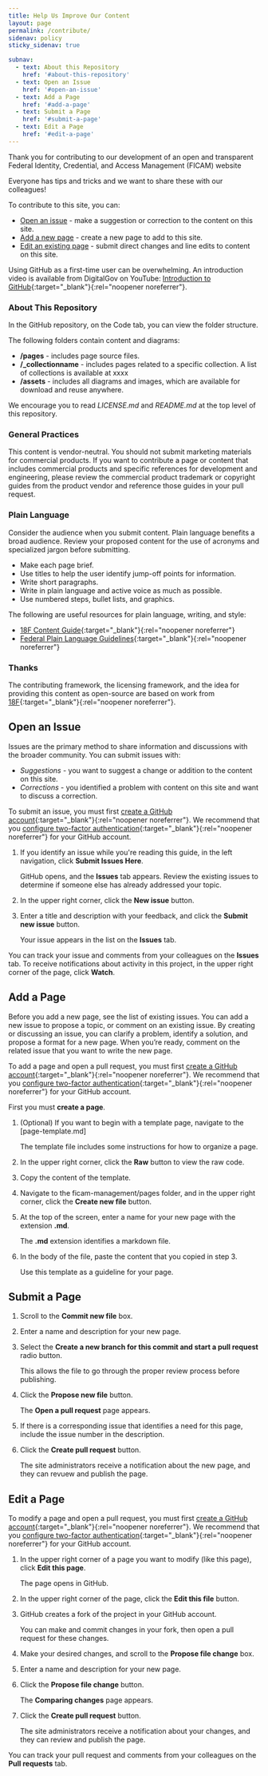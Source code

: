 ```yaml
---
title: Help Us Improve Our Content
layout: page
permalink: /contribute/
sidenav: policy
sticky_sidenav: true

subnav:
  - text: About this Repository
    href: '#about-this-repository'
  - text: Open an Issue
    href: '#open-an-issue'
  - text: Add a Page
    href: '#add-a-page'
  - text: Submit a Page
    href: '#submit-a-page'
  - text: Edit a Page
    href: '#edit-a-page'
---
```


Thank you for contributing to our development of an open and transparent Federal Identity, Credential, and Access Management (FICAM) website

Everyone has tips and tricks and we want to share these with our colleagues!

To contribute to this site, you can:

- [Open an issue](#open-an-issue) - make a suggestion or correction to the content on this site.
- [Add a new page](#add-a-page) - create a new page to add to this site.
- [Edit an existing page](#edit-a-page) - submit direct changes and line edits to content on this site.

Using GitHub as a first-time user can be overwhelming. An introduction video is available from DigitalGov on YouTube: [Introduction to GitHub](https://youtu.be/uNa9GOtM6NE){:target="_blank"}{:rel="noopener noreferrer"}.

### About This Repository

In the GitHub repository, on the Code tab, you can view the folder structure.

The following folders contain content and diagrams:

- **/pages** - includes page source files.
- **/_collectionname** - includes pages related to a specific collection. A list of collections is available at xxxx
- **/assets** - includes all diagrams and images, which are available for download and reuse anywhere.

We encourage you to read *LICENSE.md* and *README.md* at the top level of this repository.

### General Practices

This content is vendor-neutral. You should not submit marketing materials for commercial products. If you want to contribute a page or content that includes commercial products and specific references for development and engineering, please review the commercial product trademark or copyright guides from the product vendor and reference those guides in your pull request.

### Plain Language

Consider the audience when you submit content. Plain language benefits a broad audience. Review your proposed content for the use of acronyms and specialized jargon before submitting.

- Make each page brief.
- Use titles to help the user identify jump-off points for information.
- Write short paragraphs.
- Write in plain language and active voice as much as possible.
- Use numbered steps, bullet lists, and graphics.

The following are useful resources for plain language, writing, and style:

- [18F Content Guide](https://content-guide.18f.gov/){:target="_blank"}{:rel="noopener noreferrer"}
- [Federal Plain Language Guidelines](http://www.plainlanguage.gov/){:target="_blank"}{:rel="noopener noreferrer"}

### Thanks

The contributing framework, the licensing framework, and the idea for providing this content as open-source are based on work from [18F](https://18f.gsa.gov/){:target="_blank"}{:rel="noopener noreferrer"}.

## Open an Issue

Issues are the primary method to share information and discussions with the broader community. You can submit issues with:

- *Suggestions* - you want to suggest a change or addition to the content on this site.
- *Corrections* - you identified a problem with content on this site and want to discuss a correction.

To submit an issue, you must first [create a GitHub account](https://github.com/join){:target="_blank"}{:rel="noopener noreferrer"}. We recommend that you [configure two-factor authentication](https://help.github.com/en/articles/configuring-two-factor-authentication){:target="_blank"}{:rel="noopener noreferrer"} for your GitHub account.

1. If you identify an issue while you're reading this guide, in the left navigation, click **Submit Issues Here**.

	GitHub opens, and the **Issues** tab appears. Review the existing issues to determine if someone else has already addressed your topic.

2. In the upper right corner, click the **New issue** button.

3. Enter a title and description with your feedback, and click the **Submit new issue** button.

	Your issue appears in the list on the **Issues** tab.
	
You can track your issue and comments from your colleagues on the **Issues** tab. To receive notifications about activity in this project, in the upper right corner of the page, click **Watch**.

## Add a Page

Before you add a new page, see the list of existing issues. You can add a new issue to propose a topic, or comment on an existing issue. By creating or discussing an issue, you can clarify a problem, identify a solution, and propose a format for a new page. When you’re ready, comment on the related issue that you want to write the new page.

To add a page and open a pull request, you must first [create a GitHub account](https://github.com/join){:target="_blank"}{:rel="noopener noreferrer"}. We recommend that you [configure two-factor authentication](https://help.github.com/en/articles/configuring-two-factor-authentication){:target="_blank"}{:rel="noopener noreferrer"} for your GitHub account.

First you must **create a page**.

1. (Optional) If you want to begin with a template page, navigate to the [page-template.md]

	The template file includes some instructions for how to organize a page.

2. In the upper right corner, click the **Raw** button to view the raw code.

3. Copy the content of the template.

4. Navigate to the ficam-management/pages folder, and in the upper right corner, click the **Create new file** button.
	
5. At the top of the screen, enter a name for your new page with the extension **.md**.

	The **.md** extension identifies a markdown file.
	
6. In the body of the file, paste the content that you copied in step 3.

	Use this template as a guideline for your page.

## Submit a Page

1. Scroll to the **Commit new file** box.

2. Enter a name and description for your new page.

3. Select the **Create a new branch for this commit and start a pull request** radio button.

	This allows the file to go through the proper review process before publishing.
	
4. Click the **Propose new file** button.

	The **Open a pull request** page appears.
	
5. If there is a corresponding issue that identifies a need for this page, include the issue number in the description.

6. Click the **Create pull request** button.

	The site administrators receive a notification about the new page, and they can revuew and publish the page.

## Edit a Page

To modify a page and open a pull request, you must first [create a GitHub account](https://github.com/join){:target="_blank"}{:rel="noopener noreferrer"}. We recommend that you [configure two-factor authentication](https://help.github.com/en/articles/configuring-two-factor-authentication){:target="_blank"}{:rel="noopener noreferrer"} for your GitHub account.

1. In the upper right corner of a page you want to modify (like this page), click **Edit this page**.

	The page opens in GitHub.
	
2. In the upper right corner of the page, click the **Edit this file** button.
	
3. GitHub creates a fork of the project in your GitHub account.

	You can make and commit changes in your fork, then open a pull request for these changes.
	
4. Make your desired changes, and scroll to the **Propose file change** box.

5. Enter a name and description for your new page.

6. Click the **Propose file change** button.

	The **Comparing changes** page appears.
	
7. Click the **Create pull request** button.

	The site administrators receive a notification about your changes, and they can review and publish the page.
	
You can track your pull request and comments from your colleagues on the **Pull requests** tab.
